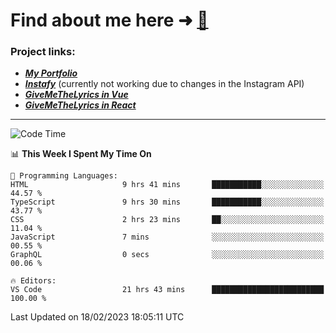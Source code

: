 # Find about me here ➜ [🧑](https://pauabella.dev)

### Project links:
- ***[My Portfolio](https://pauabella.dev)***
- ***[Instafy](https://instafy.me)*** (currently not working due to changes in the Instagram API)
- ***[GiveMeTheLyrics in Vue](https://lyrics.pauabella.dev)***
- ***[GiveMeTheLyrics in React](https://pauabella.dev/GiveMeTheLyrics)***

---
<!--START_SECTION:waka-->
![Code Time](http://img.shields.io/badge/Code%20Time-1%2C903%20hrs%2051%20mins-blue)

📊 **This Week I Spent My Time On** 

```text
💬 Programming Languages: 
HTML                     9 hrs 41 mins       ███████████░░░░░░░░░░░░░░   44.57 % 
TypeScript               9 hrs 30 mins       ███████████░░░░░░░░░░░░░░   43.77 % 
CSS                      2 hrs 23 mins       ██░░░░░░░░░░░░░░░░░░░░░░░   11.04 % 
JavaScript               7 mins              ░░░░░░░░░░░░░░░░░░░░░░░░░   00.55 % 
GraphQL                  0 secs              ░░░░░░░░░░░░░░░░░░░░░░░░░   00.06 % 

🔥 Editors: 
VS Code                  21 hrs 43 mins      █████████████████████████   100.00 % 

```


 Last Updated on 18/02/2023 18:05:11 UTC
<!--END_SECTION:waka-->
